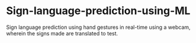 # Sign-language-prediction-using-ML
Sign language prediction using hand gestures in real-time using a webcam, wherein the signs made are translated to test.
